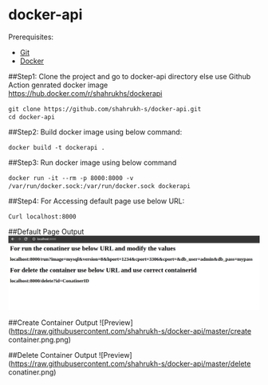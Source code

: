 # docker-api

Prerequisites: 

- [Git](https://git-scm.com/book/en/v2/Getting-Started-Installing-Git)
- [Docker](https://docs.docker.com/engine/install/)


##Step1:
Clone the project and go to docker-api directory else use Github Action genrated docker image https://hub.docker.com/r/shahrukhs/dockerapi

```shell
git clone https://github.com/shahrukh-s/docker-api.git
cd docker-api
```

##Step2:
Build docker image using below command: 

```shell
docker build -t dockerapi .
```

##Step3:
Run docker image using below command
```shell
docker run -it --rm -p 8000:8000 -v /var/run/docker.sock:/var/run/docker.sock dockerapi
```

##Step4:
For Accessing default page use below URL:

```shell
Curl localhost:8000
```

##Default Page Output
![Preview](https://raw.githubusercontent.com/shahrukh-s/docker-api/master/default.png)


##Create Container Output
![Preview](https://raw.githubusercontent.com/shahrukh-s/docker-api/master/create container.png.png)


##Delete Container Output
![Preview](https://raw.githubusercontent.com/shahrukh-s/docker-api/master/delete conatiner.png)


